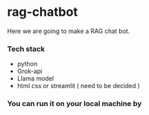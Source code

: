 # rag-chatbot
Here we are going to make a RAG chat bot.

### Tech stack
* python
* Grok-api
* Llama model
* html css or streamlit ( need to be decided ) 

### You can run it on your local machine by 




